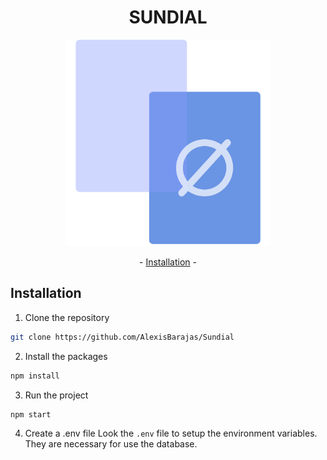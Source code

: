 <div align="center">

<h1>SUNDIAL</h1>

  <img src="./src/img/app-images/error-message.png" alt="Sundial App" width="330px" />

<p align="center">
  - <a href="#Installation">Installation</a> -
</p>
</div>

<h2 name="Installation">Installation</h2>

1. Clone the repository

  ```sh
  git clone https://github.com/AlexisBarajas/Sundial
  ```
2. Install the packages

  ```sh
  npm install
  ```
3. Run the project
  ```sh
  npm start
  ```
4. Create a .env file
  Look the `.env` file to setup the environment variables. They are necessary for use the database.